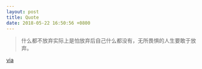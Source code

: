 ```yaml
---
layout: post
title: Quote
date: 2018-05-22 16:50:56 +0800
---
```


> 什么都不放弃实际上是怕放弃后自己什么都没有，无所畏惧的人生要敢于放弃。

[via](https://twitter.com/mranti/status/998394745058553856)
